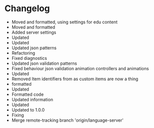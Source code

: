 # Changelog 
- Moved and formatted, using settings for edu content
- Moved and formatted
- Added server settings
- Updated
- Updated
- Updated json patterns
- Refactoring
- Fixed diagnostics
- Updated json validation patterns
- Fixed behaviour json validation animation controllers and animations
- Updated
- Removed Item identifiers from as custom items are now a thing
- formatted
- Updated
- Formatted code
- Updated information
- Updated
- Updated to 1.0.0
- Fixing
- Merge remote-tracking branch 'origin/language-server'
